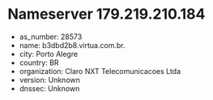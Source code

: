 # Nameserver 179.219.210.184

* as_number: 28573
* name: b3dbd2b8.virtua.com.br.
* city: Porto Alegre
* country: BR
* organization: Claro NXT Telecomunicacoes Ltda
* version: Unknown
* dnssec: Unknown
